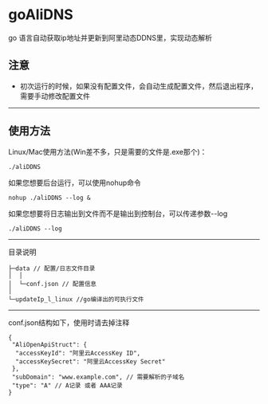 # goAliDNS

go 语言自动获取ip地址并更新到阿里动态DDNS里，实现动态解析

## 注意

* 初次运行的时候，如果没有配置文件，会自动生成配置文件，然后退出程序，需要手动修改配置文件

***
## 使用方法
Linux/Mac使用方法(Win差不多，只是需要的文件是.exe那个)：

```shell
./aliDDNS
```

如果您想要后台运行，可以使用nohup命令

```shell
nohup ./aliDDNS --log &
```

如果您想要将日志输出到文件而不是输出到控制台，可以传递参数--log

```shell
./aliDDNS --log
```

***
目录说明

```
├─data // 配置/日志文件目录
│  │
│  └─conf.json // 配置信息
│
└─updateIp_l_linux //go编译出的可执行文件
```

***
conf.json结构如下，使用时请去掉注释

```
{
 "AliOpenApiStruct": {
  "accessKeyId": "阿里云AccessKey ID",
  "accessKeySecret": "阿里云AccessKey Secret"
 },
 "subDomain": "www.example.com", // 需要解析的子域名
 "type": "A" // A记录 或者 AAA记录
}
```